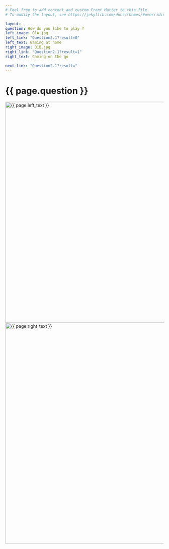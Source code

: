 ```yaml
---
# Feel free to add content and custom Front Matter to this file.
# To modify the layout, see https://jekyllrb.com/docs/themes/#overriding-theme-defaults

layout: 
question: How do you like to play ?
left_image: Q1A.jpg
left_link: "Question2.1?result=0"
left_text: Gaming at home
right_image: Q1B.jpg
right_link: "Question2.1?result=1"
right_text: Gaming on the go

next_link: "Question2.1?result="
---
```

<html lang="en">
<head>
  <title>{{ page.question }}</title>
  <meta charset="utf-8">
  <meta name="viewport" content="width=device-width, initial-scale=1">
  <link rel="stylesheet" href="https://maxcdn.bootstrapcdn.com/bootstrap/3.3.7/css/bootstrap.min.css">
  <script src="https://ajax.googleapis.com/ajax/libs/jquery/3.3.1/jquery.min.js"></script>
  <script src="https://maxcdn.bootstrapcdn.com/bootstrap/3.3.7/js/bootstrap.min.js"></script>
  <script type="text/javascript">
	function gen_url(choice) {
		var result = /[&?]result=([^&]+)/.exec(location.search);
		result = result ? result[1].replace(/"/g, '&quot;') : '';
		result = "<a href=\"{{ page.next_link }}".concat(result,choice).concat("\">");
		document.write(result);
	}
  </script>
</head>
<body>
	  
<div class="jumbotron text-center">
  <h1>{{ page.question }}</h1>
</div>
  
<div class="container">
  <div class="row">
	<div class="col-sm-6">
	  <script>gen_url("0");</script>
		<img src="{{ page.left_image }}" class="img-responsive" alt="{{ page.left_text }}" width="700" height="700"> 
	</div>
	<div class="col-sm-6">
	  <script>gen_url("1");</script>
		<img src="{{ page.right_image }}" class="img-responsive" alt="{{ page.right_text }}" width="700" height="700"> 
	</div>
  </div>
</div>

</body>
</html>
